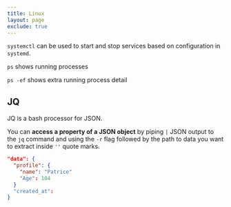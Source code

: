 ```yaml
---
title: Linux 
layout: page
exclude: true
---
```


`systemctl` can be used to start and stop services based on configuration in `systemd`.

`ps` shows running processes

`ps -ef` shows extra running process detail

## JQ

JQ is a bash processor for JSON.

You can **access a property of a JSON object** by piping `|` JSON output to the `jq` command and using the `-r` flag followed by the path to data you want to extract inside `''` quote marks.
```json
"data": {
  "profile": {
    "name": "Patrice"
    "Age": 104
  }
  "created_at": 
}
```
<!--stackedit_data:
eyJoaXN0b3J5IjpbLTIwOTY5Mjc2MjEsMTY3NDMwNjM5NywxMz
I3OTg0ODA0LDE5MDYyMDU2NTldfQ==
-->